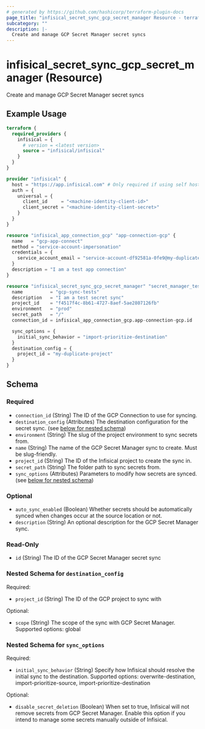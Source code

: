 ```yaml
---
# generated by https://github.com/hashicorp/terraform-plugin-docs
page_title: "infisical_secret_sync_gcp_secret_manager Resource - terraform-provider-infisical"
subcategory: ""
description: |-
  Create and manage GCP Secret Manager secret syncs
---
```


# infisical_secret_sync_gcp_secret_manager (Resource)

Create and manage GCP Secret Manager secret syncs

## Example Usage

```terraform
terraform {
  required_providers {
    infisical = {
      # version = <latest version>
      source = "infisical/infisical"
    }
  }
}

provider "infisical" {
  host = "https://app.infisical.com" # Only required if using self hosted instance of Infisical, default is https://app.infisical.com
  auth = {
    universal = {
      client_id     = "<machine-identity-client-id>"
      client_secret = "<machine-identity-client-secret>"
    }
  }
}

resource "infisical_app_connection_gcp" "app-connection-gcp" {
  name   = "gcp-app-connect"
  method = "service-account-impersonation"
  credentials = {
    service_account_email = "service-account-df92581a-0fe9@my-duplicate-project.iam.gserviceaccount.com"
  }
  description = "I am a test app connection"
}

resource "infisical_secret_sync_gcp_secret_manager" "secret_manager_test" {
  name          = "gcp-sync-tests"
  description   = "I am a test secret sync"
  project_id    = "f4517f4c-8b61-4727-8aef-5ae2807126fb"
  environment   = "prod"
  secret_path   = "/"
  connection_id = infisical_app_connection_gcp.app-connection-gcp.id

  sync_options = {
    initial_sync_behavior = "import-prioritize-destination"
  }
  destination_config = {
    project_id = "my-duplicate-project"
  }
}
```

<!-- schema generated by tfplugindocs -->
## Schema

### Required

- `connection_id` (String) The ID of the GCP Connection to use for syncing.
- `destination_config` (Attributes) The destination configuration for the secret sync. (see [below for nested schema](#nestedatt--destination_config))
- `environment` (String) The slug of the project environment to sync secrets from.
- `name` (String) The name of the GCP Secret Manager sync to create. Must be slug-friendly.
- `project_id` (String) The ID of the Infisical project to create the sync in.
- `secret_path` (String) The folder path to sync secrets from.
- `sync_options` (Attributes) Parameters to modify how secrets are synced. (see [below for nested schema](#nestedatt--sync_options))

### Optional

- `auto_sync_enabled` (Boolean) Whether secrets should be automatically synced when changes occur at the source location or not.
- `description` (String) An optional description for the GCP Secret Manager sync.

### Read-Only

- `id` (String) The ID of the GCP Secret Manager secret sync

<a id="nestedatt--destination_config"></a>
### Nested Schema for `destination_config`

Required:

- `project_id` (String) The ID of the GCP project to sync with

Optional:

- `scope` (String) The scope of the sync with GCP Secret Manager. Supported options: global


<a id="nestedatt--sync_options"></a>
### Nested Schema for `sync_options`

Required:

- `initial_sync_behavior` (String) Specify how Infisical should resolve the initial sync to the destination. Supported options: overwrite-destination, import-prioritize-source, import-prioritize-destination

Optional:

- `disable_secret_deletion` (Boolean) When set to true, Infisical will not remove secrets from GCP Secret Manager. Enable this option if you intend to manage some secrets manually outside of Infisical.
